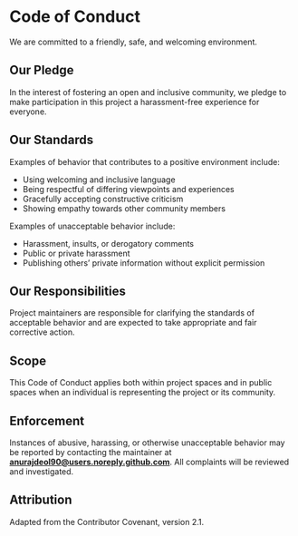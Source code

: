 # Code of Conduct

We are committed to a friendly, safe, and welcoming environment.

## Our Pledge
In the interest of fostering an open and inclusive community, we pledge to make participation in this project a harassment-free experience for everyone.

## Our Standards
Examples of behavior that contributes to a positive environment include:
- Using welcoming and inclusive language
- Being respectful of differing viewpoints and experiences
- Gracefully accepting constructive criticism
- Showing empathy towards other community members

Examples of unacceptable behavior include:
- Harassment, insults, or derogatory comments
- Public or private harassment
- Publishing others’ private information without explicit permission

## Our Responsibilities
Project maintainers are responsible for clarifying the standards of acceptable behavior and are expected to take appropriate and fair corrective action.

## Scope
This Code of Conduct applies both within project spaces and in public spaces when an individual is representing the project or its community.

## Enforcement
Instances of abusive, harassing, or otherwise unacceptable behavior may be reported by contacting the maintainer at **anurajdeol90@users.noreply.github.com**. All complaints will be reviewed and investigated.

## Attribution
Adapted from the Contributor Covenant, version 2.1.
